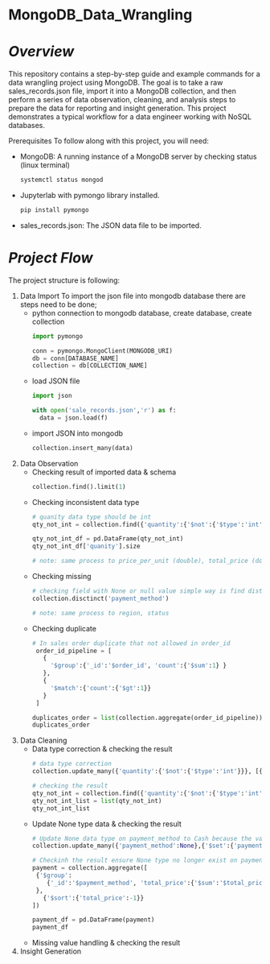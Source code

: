 # MongoDB_Data_Wrangling
# *Overview*

This repository contains a step-by-step guide and example commands for a data wrangling project using MongoDB. The goal is
to take a raw sales_records.json file, import it into a MongoDB collection, and then perform a series of data observation,
cleaning, and analysis steps to prepare the data for reporting and insight generation. This project demonstrates a typical
workflow for a data engineer working with NoSQL databases.

Prerequisites
To follow along with this project, you will need:
- MongoDB: A running instance of a MongoDB server by checking status (linux terminal)
  ```bash
  systemctl status mongod 
- Jupyterlab with pymongo library installed.
  ```bash
  pip install pymongo
- sales_records.json: The JSON data file to be imported.
  
# *Project Flow*
The project structure is following:
1. Data Import
   To import the json file into mongodb database there are steps need to be done;
   - python connection to mongodb database, create database, create collection
     ```python
     import pymongo

     conn = pymongo.MongoClient(MONGODB_URI)
     db = conn[DATABASE_NAME]
     collection = db[COLLECTION_NAME]
   - load JSON file
     ```python
     import json

     with open('sale_records.json','r') as f:
       data = json.load(f)

   - import JSON into mongodb
     ``` python
     collection.insert_many(data)
3. Data Observation
   - Checking result of imported data & schema
     ```python
     collection.find().limit(1)
   - Checking inconsistent data type
     ```python
     # quanity data type should be int
     qty_not_int = collection.find({'quantity':{'$not':{'$type':'int'}}},{'_id':0, 'order_id':1, 'quantity':1})

     qty_not_int_df = pd.DataFrame(qty_not_int)
     qty_not_int_df['quanity'].size

     # note: same process to price_per_unit (double), total_price (double) 
   - Checking missing
     ```python
     # checking field with None or null value simple way is find distinct value
     collection.disctinct('payment_method')

     # note: same process to region, status     
   - Checking duplicate
     ```python
     # In sales order duplicate that not allowed in order_id
      order_id_pipeline = [
        {
          '$group':{'_id':'$order_id', 'count':{'$sum':1} }
        },
        {
          '$match':{'count':{'$gt':1}}
        }
      ]

     duplicates_order = list(collection.aggregate(order_id_pipeline))
     duplicates_order
5. Data Cleaning
   - Data type correction & checking the result
     ```python
     # data type correction
     collection.update_many({'quantity':{'$not':{'$type':'int'}}}, [{'$set':{'quantity':{'$toInt':'$quantity'}}}])

     # checking the result
     qty_not_int = collection.find({'quantity':{'$not':{'$type':'int'}}},{'_id':0, 'order_id':1, 'quantity':1})
     qty_not_int_list = list(qty_not_int)
     qty_not_int_list
   - Update None type data & checking the result
     ```python
     # Update None data type on payment_method to Cash because the value close to it
     collection.update_many({'payment_method':None},{'$set':{'payment_method':'Cash'}})

     # Checkinh the result ensure None type no longer exist on payment
     payment = collection.aggregate([
      {'$group':
         {'_id':'$payment_method', 'total_price':{'$sum':'$total_price'}}       
      },
        {'$sort':{'total_price':-1}}
     ])

     payment_df = pd.DataFrame(payment)
     payment_df
   - Missing value handling & checking the result
7. Insight Generation
